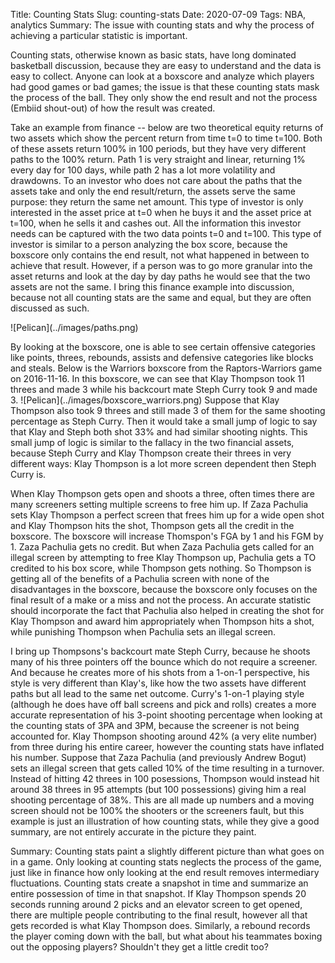 Title: Counting Stats
Slug: counting-stats
Date: 2020-07-09
Tags: NBA, analytics
Summary: The issue with counting stats and why the process of achieving a particular statistic is important.
<p>
Counting stats, otherwise known as basic stats, have long dominated basketball discussion, because they are easy to understand and the data is easy to collect. 
Anyone can look at a boxscore and analyze which players had good games or bad games; the issue is that these counting stats mask the process of the ball. They only show the end result and not the process (Embiid shout-out) of how the result was created.
</p>
<p>
Take an example from finance -- below are two theoretical equity returns of two assets which show the percent return from time t=0 to time t=100. Both of these assets return 100% in 100 periods, but they have very different paths to the 100% return.
Path 1 is very straight and linear, returning 1% every day for 100 days, while path 2 has a lot more volatility and drawdowns. To an investor who does not care about the paths that the assets take and only the end result/return, the assets serve the same purpose: they return the same net amount.
This type of investor is only interested in the asset price at t=0 when he buys it and the asset price at t=100, when he sells it and cashes out. All the information this investor needs can be captured with the two data points t=0 and t=100. 
This type of investor is similar to a person analyzing the box score, because the boxscore only contains the end result, not what happened in between to achieve that result. However, if a person was to go more granular into the asset returns and look at the day by day paths he would see that the two assets are not the same.
I bring this finance example into discussion, because not all counting stats are the same and equal, but they are often discussed as such.
</p>
![Pelican](../images/paths.png)
<p>
By looking at the boxscore, one is able to see certain offensive categories like points, threes, rebounds, assists and defensive categories like blocks and steals.
Below is the Warriors boxscore from the Raptors-Warriors game on 2016-11-16. In this boxscore, we can see that Klay Thompson took 11 threes and made 3 while his backcourt mate Steph Curry took 9 and made 3.
<!---  <script type="text/javascript" src="//widgets.sports-reference.com/wg.fcgi?css=1&site=bbr&url=%2Fboxscores%2F201611160TOR.html&div=div_box_gsw_basic"></script> -->
![Pelican](../images/boxscore_warriors.png)
Suppose that Klay Thompson also took 9 threes and still made 3 of them for the same shooting percentage as Steph Curry. Then it would take a small jump of logic to say that Klay and Steph both shot 33% and had similar shooting nights.
This small jump of logic is similar to the fallacy in the two financial assets, because Steph Curry and Klay Thompson create their threes in very different ways: Klay Thompson is a lot more screen dependent then Steph Curry is. 
</p>
<p>
When Klay Thompson gets open and shoots a three, often times there are many screeners setting multiple screens to free him up. If Zaza Pachulia sets Klay Thompson a perfect screen that frees him up for a wide open shot and Klay Thompson hits the shot, Thompson gets all the credit in the boxscore. The boxscore will increase Thomspon's FGA by 1 and his FGM by 1.
Zaza Pachulia gets no credit. But when Zaza Pachulia gets called for an illegal screen by attempting to free Klay Thompson up, Pachulia gets a TO credited to his box score, while Thompson gets nothing. So Thompson is getting all of the benefits of a Pachulia screen with none of the disadvantages in the boxscore, because the boxscore only focuses on the final result of a make or a miss and not the process.
An accurate statistic should incorporate the fact that Pachulia also helped in creating the shot for Klay Thompson and award him appropriately when Thompson hits a shot, while punishing Thompson when Pachulia sets an illegal screen.
</p>
<p>
I bring up Thompsons's backcourt mate Steph Curry, because he shoots many of his three pointers off the bounce which do not require a screener. And because he creates more of his shots from a 1-on-1 perspective, his style is very different than Klay's, like how the two assets have different paths but all lead to the same net outcome. 
Curry's 1-on-1 playing style (although he does have off ball screens and pick and rolls) creates a more accurate representation of his 3-point shooting percentage when looking at the counting stats of 3PA and 3PM, because the screener is not being accounted for. Klay Thompson shooting around 42% (a very elite number) from three during his entire career, however the counting stats have inflated his number.
Suppose that Zaza Pachulia (and previously Andrew Bogut) sets an illegal screen that gets called 10% of the time resulting in a turnover. Instead of hitting 42 threes in 100 posessions, Thompson would instead hit around 38 threes in 95 attempts (but 100 possessions) giving him a real shooting percentage of 38%. 
This are all made up numbers and a moving screen should not be 100% the shooters or the screeners fault, but this example is just an illustration of how counting stats, while they give a good summary, are not entirely accurate in the picture they paint. 
</p>
<p>
Summary: Counting stats paint a slightly different picture than what goes on in a game. Only looking at counting stats neglects the process of the game, just like in finance how only looking at the end result removes intermediary fluctuations. Counting stats create a snapshot in time and summarize an entire possession of time in that snapshot.
If Klay Thompson spends 20 seconds running around 2 picks and an elevator screen to get opened, there are multiple people contributing to the final result, however all that gets recorded is what Klay Thompson does. Similarly, a rebound records the player coming down with the ball, but what about his teammates boxing out the opposing players? Shouldn't they get a little credit too?
</p>
